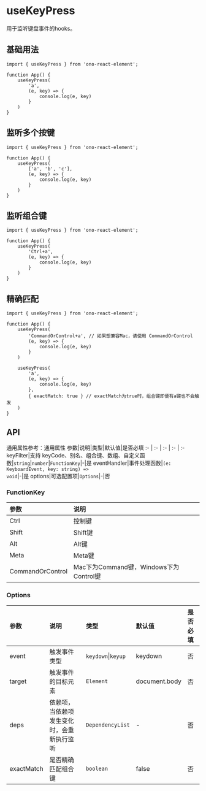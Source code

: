 # useKeyPress
用于监听键盘事件的hooks。

## 基础用法
```tsx
import { useKeyPress } from 'ono-react-element';

function App() {
    useKeyPress(
        'a',
        (e, key) => {
            console.log(e, key)
        }
    )
}
```

## 监听多个按键
```tsx
import { useKeyPress } from 'ono-react-element';

function App() {
    useKeyPress(
        ['a', 'b', 'c'],
        (e, key) => {
            console.log(e, key)
        }
    )
}
```

## 监听组合键
```tsx
import { useKeyPress } from 'ono-react-element';

function App() {
    useKeyPress(
        'Ctrl+a',
        (e, key) => {
            console.log(e, key)
        }
    )
}
```

## 精确匹配
```tsx
import { useKeyPress } from 'ono-react-element';

function App() {
    useKeyPress(
        'CommandOrControl+a', // 如果想兼容Mac，请使用 CommandOrControl
        (e, key) => {
            console.log(e, key)
        }
    )

    useKeyPress(
        'a',
        (e, key) => {
            console.log(e, key)
        },
        { exactMatch: true } // exactMatch为true时，组合键即便有a键也不会触发
    )
}
```

## API
通用属性参考：通用属性
参数|说明|类型|默认值|是否必填
:- | :- | :- | :- | :-
keyFilter|支持 keyCode、别名、组合键、数组、自定义函数|<code>string</code>\|<code>number</code>\|<code>FunctionKey</code>|-|是
eventHandler|事件处理函数|<code>(e: KeyboardEvent, key: string) => void</code>|-|是
options|可选配置项|<code>Options</code>|-|否

### FunctionKey
参数|说明
:- | :- 
Ctrl|控制键
Shift|Shift键
Alt|Alt键
Meta|Meta键
CommandOrControl|Mac下为Command键，Windows下为Control键


### Options
参数|说明|类型|默认值|是否必填
:- | :- | :- | :- | :-
event|触发事件类型|<code>keydown</code>\|<code>keyup</code>|keydown|否
target|触发事件的目标元素|<code>Element</code>|document.body|否
deps|依赖项，当依赖项发生变化时，会重新执行监听|<code>DependencyList</code>|-|否
exactMatch|是否精确匹配组合键|<code>boolean</code>|false|否

